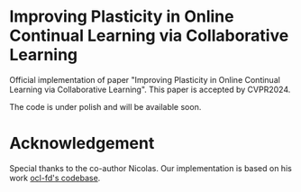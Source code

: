 # Improving Plasticity in Online Continual Learning via Collaborative Learning
Official implementation of paper "Improving Plasticity in Online Continual Learning via Collaborative Learning". This paper is accepted by CVPR2024.

The code is under polish and will be available soon.

# Acknowledgement
Special thanks to the co-author Nicolas. Our implementation is based on his work [ocl-fd's codebase](https://github.com/Nicolas1203/ocl-fd).

